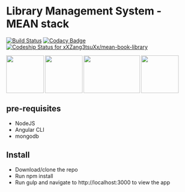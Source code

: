# Library Management System - MEAN stack 

[![Build Status](https://travis-ci.org/xXZang3tsuXx/mean-book-library.svg?branch=master)](https://travis-ci.org/xXZang3tsuXx/mean-book-library)
[![Codacy Badge](https://api.codacy.com/project/badge/Grade/68ef751e6f1f4d77bef14b7641139b83)](https://www.codacy.com/app/xXZang3tsuXx/mean-book-library?utm_source=github.com&amp;utm_medium=referral&amp;utm_content=xXZang3tsuXx/mean-book-library&amp;utm_campaign=Badge_Grade)
[ ![Codeship Status for xXZang3tsuXx/mean-book-library](https://app.codeship.com/projects/b91560c0-4d22-0136-50e2-169c3cf793fe/status?branch=master)](https://app.codeship.com/projects/293317)
<div>
<img align="left" width="100" height="100" src="https://i2.wp.com/www.damiencosset.com/wp-content/uploads/2017/07/mongodb.png">

<img align="center" width="100" height="100" src="https://www.atatus.com/images/devicon/icon-express.svg">

<img align="left" width="100" height="100" src="https://png.icons8.com/color/1600/angularjs.png">

<img align="left" width="150" height="100" src="https://cdn.pixabay.com/photo/2015/04/23/17/41/node-js-736399_960_720.png">

</div>


## pre-requisites

  - NodeJS
  - Angular CLI  
  - mongodb

## Install 

  - Download/clone the repo
  - Run npm install
  - Run gulp and navigate to http://localhost:3000 to view the app